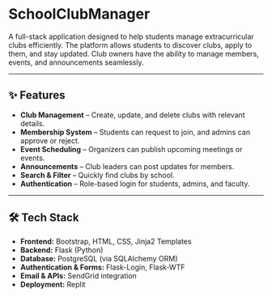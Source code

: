 # SchoolClubManager
A full-stack application designed to help students manage extracurricular clubs efficiently. The platform allows students to discover clubs, apply to them, and stay updated. Club owners have the ability to manage members, events, and announcements seamlessly.  

---

## ✨ Features

- **Club Management** – Create, update, and delete clubs with relevant details.  
- **Membership System** – Students can request to join, and admins can approve or reject.  
- **Event Scheduling** – Organizers can publish upcoming meetings or events.  
- **Announcements** – Club leaders can post updates for members.  
- **Search & Filter** – Quickly find clubs by school.  
- **Authentication** – Role-based login for students, admins, and faculty.  

---

## 🛠️ Tech Stack

- **Frontend:** Bootstrap, HTML, CSS, Jinja2 Templates  
- **Backend:** Flask (Python)  
- **Database:** PostgreSQL (via SQLAlchemy ORM)  
- **Authentication & Forms:** Flask-Login, Flask-WTF  
- **Email & APIs:** SendGrid integration  
- **Deployment:** Replit  
